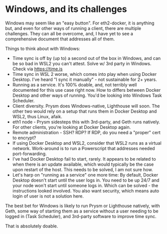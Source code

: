 # Windows, and its challenges

Windows may seem like an "easy button". For eth2-docker, it is anything but, and even for
other ways of running a client, there are multiple challenges. They can all be overcome,
and, I have yet to see a comprehensive document that addresses all of them.

Things to think about with Windows:

- Time sync is off by (up to) a second out of the box in Windows, and can be so bad in WSL2 you can't attest. 
  Solve w/ 3rd party in Windows. Check via https://time.is
- Time sync in WSL 2 worse, which comes into play when using Docker Desktop. I've heard "I sync it manually" - not sustainable for 2+ years.
- Running as a service. It's 100% doable, and, not terribly well documented for this use case right now. How to differs between Docker Desktop
  and other ways of running. You'd be looking into Windows Task Scheduler.
- Client diversity. Prysm does Windows-native, Lighthouse will soon. The other two would rely on a setup that runs them in Docker Desktop and WSL2,
  thus Linux, afaik.
- eth1 node - Prysm sidesteps this with 3rd-party, and Geth runs natively. For other clients, you're looking at Docker Desktop again.
- Remote administration - SSH? RDP? If RDP, do you need a "proper" cert to encrypt?
- If using Docker Desktop and WSL2, consider that WSL2 runs as a virtual network. Work-around is to run a Powerscript that addresses needed port-forwarding.
- I've had Docker Desktop fail to start, rarely. It appears to be related to when there is an update available, which would typically be the case
  upon restart of the host. This needs to be solved, I am not sure how.
- Let's harp on "running as a service" one more time: By default, Docker Desktop doesn't start until the user logs in. You need to
  be up 24/7 and your node won't start until someone logs in. Which can be solved - the instructions looked involved. You also want security, which
  means auto login of user is not a solution here.

The best bet for Windows is likely to run Prysm or Lighthouse natively, with Geth, some way of starting them as a service without a user needing to be logged
in (Task Scheduler), and 3rd-party software to improve time sync.

That is absolutely doable.